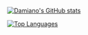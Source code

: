[![Damiano's GitHub stats](https://github-readme-stats.vercel.app/api?username=damusss&show_icons=true&theme=tokyonight&show=reviews,prs_merged,prs_merged_percentage)](https://github.com/anuraghazra/github-readme-stats)

[![Top Languages](https://github-readme-stats.vercel.app/api/top-langs/?username=damusss&theme=tokyonight&hide=gherkin,batchfile&layout=pie)]()